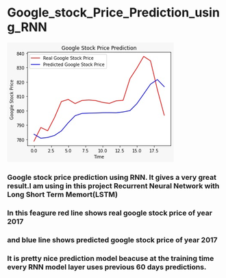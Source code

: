 # Google_stock_Price_Prediction_using_RNN
![](/google_stock_price_prediction.jpeg)
### Google stock price prediction using RNN. It gives a very great result.I am using in this project Recurrent Neural Network with Long Short Term Memort(LSTM)
### In this feagure red line shows real google stock price of year 2017
### and blue line shows predicted google stock price of year 2017
### It is pretty nice prediction model beacuse at the training time every RNN model layer uses previous 60 days predictions.
